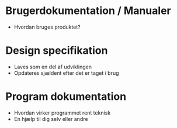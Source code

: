 # Brugerdokumentation / Manualer
- Hvordan bruges produktet?
# Design specifikation
- Laves som en del af udviklingen
- Opdateres sjældent efter det er taget i brug
# Program dokumentation
- Hvordan virker programmet rent teknisk
- En hjælp til dig selv eller andre
